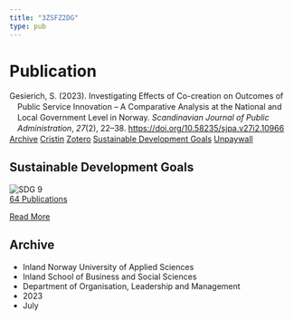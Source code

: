 ```yaml
---
title: "3ZSFZ2DG"
type: pub
---
```

<h1>Publication</h1>
<article id="csl-bib-container-3ZSFZ2DG" class="csl-bib-container">
  <div class="csl-bib-body" style="line-height: 1.35; padding-left: 1em; text-indent:-1em;">
  <div class="csl-entry">Gesierich, S. (2023). Investigating Effects of Co-creation on Outcomes of Public Service Innovation &#x2013; A Comparative Analysis at the National and Local Government Level in Norway. <i>Scandinavian Journal of Public Administration</i>, <i>27</i>(2), 22&#x2013;38. <a href="https://doi.org/10.58235/sjpa.v27i2.10966">https://doi.org/10.58235/sjpa.v27i2.10966</a></div>
</div>
  <div class="csl-bib-buttons">
    <a href="#taxonomy-article-3ZSFZ2DG" class="csl-bib-button">Archive</a>
    <a href alt="Cristin URL" class="csl-bib-button">Cristin</a>
    <a href alt="Zotero URL" class="csl-bib-button">Zotero</a>
    <a href="#sdg-article-3ZSFZ2DG" class="csl-bib-button">Sustainable Development Goals</a>
    <a href="https://publicera.kb.se/sjpa/article/download/10966/11660" class="csl-bib-button">Unpaywall</a>
  </div>
  <div id="csl-bib-meta-container-3ZSFZ2DG"></div>
</article>
<div id="csl-bib-meta-3ZSFZ2DG" class="csl-bib-meta">
  <article id="sdg-article-3ZSFZ2DG" class="sdg-article">
    <h1>Sustainable Development Goals</h1>
    <div class="sdg-container"><div id="sdg9" class="sdg">
<img src="{{< params subfolder >}}images/sdg/sdg09_en.png" class="image" alt="SDG 9">
<div class="sdg-overlay">
<a href="{{< params subfolder >}}en/archive/?sdg=9#archive" class="sdg-publication-count"><span>64</span> Publications</a>
<p><a href="https://sdgs.un.org/goals/goal9" class="sdg-read-more">Read More</a></p>
</div>
</div></div>
  </article>
  <article id="taxonomy-article-3ZSFZ2DG" class="taxonomy-article">
    <h1>Archive</h1>
    <ul>
      <li>Inland Norway University of Applied Sciences</li>
      <li>Inland School of Business and Social Sciences</li>
      <li>Department of Organisation, Leadership and Management</li>
      <li>2023</li>
      <li>July</li>
    </ul>
  </article>
</div>
